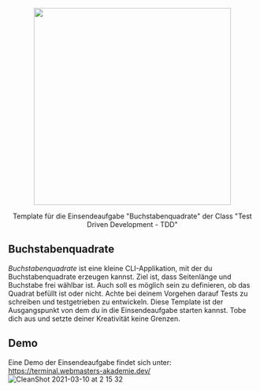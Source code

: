 <p align="center"><a href="https://www.webmasters-fernakademie.de"><img src="https://www.webmasters-fernakademie.de/images/wfa_img/logo-wfa.png?1571290125" width="400"></a></p>
<p align="center">
Template für die Einsendeaufgabe "Buchstabenquadrate" der Class "Test Driven Development - TDD"
</p>

## Buchstabenquadrate
*Buchstabenquadrate* ist eine kleine CLI-Applikation, mit der du Buchstabenquadrate erzeugen kannst. Ziel ist, dass Seitenlänge und Buchstabe frei wählbar ist. Auch soll es möglich sein zu definieren, ob das Quadrat befüllt ist oder nicht. Achte bei deinem Vorgehen darauf Tests zu schreiben und testgetrieben zu entwickeln. Diese Template ist der Ausgangspunkt von dem du in die Einsendeaufgabe starten kannst. Tobe dich aus und setzte deiner Kreativität keine Grenzen.

## Demo

Eine Demo der Einsendeaufgabe findet sich unter: <a href="https://terminal.webmasters-akademie.dev/">https://terminal.webmasters-akademie.dev/</a>
![CleanShot 2021-03-10 at 2 15 32](https://user-images.githubusercontent.com/42392570/110635837-d94c9e80-81ab-11eb-92f9-c43b0f984b19.gif)
